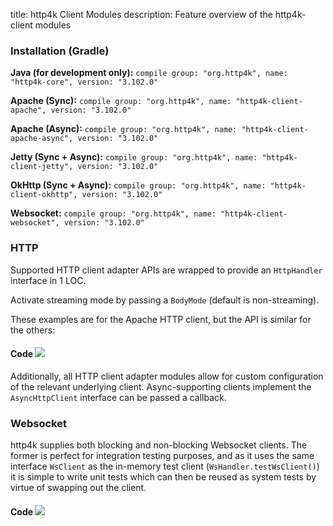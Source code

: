 title: http4k Client Modules
description: Feature overview of the http4k-client modules

### Installation (Gradle)
**Java (for development only):** ```compile group: "org.http4k", name: "http4k-core", version: "3.102.0"```

**Apache (Sync):** ```compile group: "org.http4k", name: "http4k-client-apache", version: "3.102.0"```

**Apache (Async):** ```compile group: "org.http4k", name: "http4k-client-apache-async", version: "3.102.0"```

**Jetty (Sync + Async):** ```compile group: "org.http4k", name: "http4k-client-jetty", version: "3.102.0"```

**OkHttp (Sync + Async):** ```compile group: "org.http4k", name: "http4k-client-okhttp", version: "3.102.0"```

**Websocket:** ```compile group: "org.http4k", name: "http4k-client-websocket", version: "3.102.0"```

### HTTP
Supported HTTP client adapter APIs are wrapped to provide an `HttpHandler` interface in 1 LOC.

Activate streaming mode by passing a `BodyMode` (default is non-streaming).

These examples are for the Apache HTTP client, but the API is similar for the others:

#### Code [<img class="octocat" src="/img/octocat-32.png"/>](https://github.com/http4k/http4k/blob/master/src/docs/guide/modules/clients/example_http.kt)
<script src="https://gist-it.appspot.com/https://github.com/http4k/http4k/blob/master/src/docs/guide/modules/clients/example_http.kt"></script>

Additionally, all HTTP client adapter modules allow for custom configuration of the relevant underlying client. Async-supporting clients implement the `AsyncHttpClient` interface can be passed a callback.

### Websocket
http4k supplies both blocking and non-blocking Websocket clients. The former is perfect for integration testing purposes, and as it uses the same interface `WsClient` as the in-memory test client (`WsHandler.testWsClient()`) it is simple to write unit tests which can then be reused as system tests by virtue of swapping out the client.

#### Code [<img class="octocat" src="/img/octocat-32.png"/>](https://github.com/http4k/http4k/blob/master/src/docs/guide/modules/clients/example_websocket.kt)
<script src="https://gist-it.appspot.com/https://github.com/http4k/http4k/blob/master/src/docs/guide/modules/clients/example_websocket.kt"></script>
